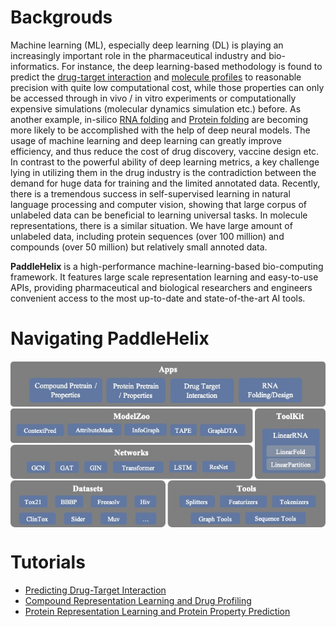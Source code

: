 # Backgrouds

Machine learning (ML), especially deep learning (DL) is playing an increasingly important role in the pharmaceutical industry and bio-informatics. For instance, the deep learning-based methodology is found to predict the [drug-target interaction](https://www.researchgate.net/publication/334088358_GraphDTA_prediction_of_drug-target_binding_affinity_using_graph_convolutional_networks) and [molecule profiles](https://pubmed.ncbi.nlm.nih.gov/30165565/) to reasonable precision with quite low computational cost, while those properties can only be accessed through in vivo / in vitro experiments or computationally expensive simulations (molecular dynamics simulation etc.) before. As another example, in-silico [RNA folding](https://www.researchgate.net/publication/344954534_LinearFold_Linear-Time_Prediction_of_RNA_Secondary_Structures) and [Protein folding](https://www.researchgate.net/publication/338619491_Improved_protein_structure_prediction_using_potentials_from_deep_learning) are becoming more likely to be accomplished with the help of deep neural models. The usage of machine learning and deep learning can greatly improve efficiency, and thus reduce the cost of drug discovery, vaccine design etc. In contrast to the powerful ability of deep learning metrics, a key challenge lying in utilizing them in the drug industry is the contradiction between the demand for huge data for training and the limited annotated data. Recently, there is a tremendous success in self-supervised learning in natural language processing and computer vision, showing that large corpus of unlabeled data can be beneficial to learning universal tasks. In molecule representations, there is a similar situation. We have large amount of unlabeled data, including protein sequences (over 100 million) and compounds (over 50 million) but relatively small annoted data.

**PaddleHelix** is a high-performance machine-learning-based bio-computing framework. It features large scale representation learning and easy-to-use APIs, providing pharmaceutical and biological researchers and engineers convenient access to the most up-to-date and state-of-the-art AI tools.

# Navigating PaddleHelix
<p align="center">
<img src="./.github/PaddleHelix_Structure.jpg" align="middle"
</p>

# Tutorials
* [Predicting Drug-Target Interaction](drug_target_interaction_tutorial.ipynb)
* [Compound Representation Learning and Drug Profiling](compound_property_prediction_tutorial.ipynb)
* [Protein Representation Learning and Protein Property Prediction](protein_pretrain_and_property_prediction_tutorial.ipynb)


